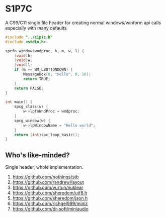 # S1P7C
A C99/C11 single file header for creating normal windows/winform api calls
especially with many defaults

```c
#include "../s1p7c.h"
#include <stdio.h>

spcfn_window(wndproc, h, m, w, l) {
    (void)h;
    (void)w;
    (void)l;
    if (m == WM_LBUTTONDOWN) {
        MessageBox(0, "Hello", 0, 16);
        return TRUE;
    }
    return FALSE;
}

int main() {
    spcg_class(w) {
        w->lpfnWndProc = wndproc;
    }
    spcg_window(w) {
        w->lpWindowName = "Hello world";
    }
    return (int)spc_loop_basic();
}
```

## Who's like-minded?
Single header, whole implementation.

1. https://github.com/nothings/stb
1. https://github.com/randrew/layout
1. https://github.com/vurtun/nuklear
1. https://github.com/sheredom/utf8.h
1. https://github.com/sheredom/json.h
1. https://github.com/richgel999/miniz
1. https://github.com/dr-soft/miniaudio


